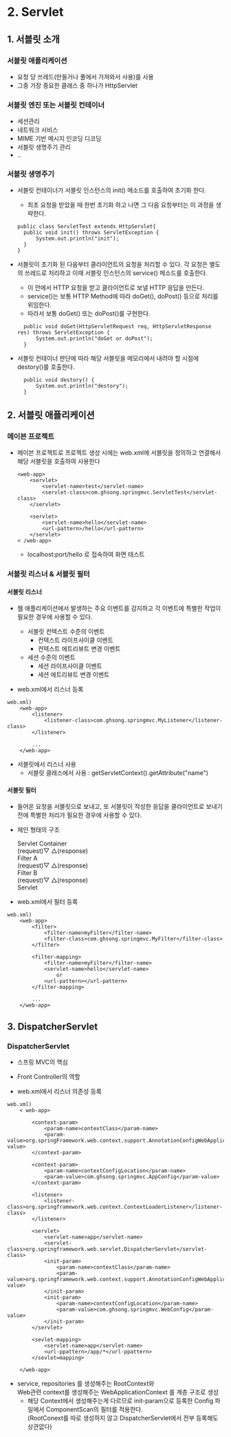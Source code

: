# 2. Servlet
  
## 1. 서블릿 소개  
  
### 서블릿 애플리케이션
- 요청 당 쓰레드(만들거나 풀에서 가져와서 사용)를 사용
- 그중 가장 중요한 클래스 중 하나가 HttpServlet

### 서블릿 엔진 또는 서블릿 컨테이너
- 세션관리
- 네트워크 서비스
- MIME 기반 메시지 인코딩 디코딩
- 서블릿 생명주기 관리
- ..

### 서블릿 생명주기
- 서블릿 컨테이너가 서블릿 인스턴스의 init() 메소드를 호출하여 초기화 한다.
  - 최초 요청을 받았을 때 한번 초기화 하고 나면 그 다음 요청부터는 이 과정을 생략한다.
  ```
  public class ServletTest extends HttpServlet{
    public void init() throws ServletException {
        System.out.println("init");
    }
  }
  ```

- 서블릿이 초기화 된 다음부터 클라이언트의 요청을 처리할 수 있다. 각 요청은 별도의 쓰레드로 처리하고 이때 서블릿 인스턴스의 service() 메소드를 호출한다.
  - 이 안에서 HTTP 요청을 받고 클라이언트로 보낼 HTTP 응답을 만든다.
  - service()는 보통 HTTP Method에 따라 doGet(), doPost() 등으로 처리를 위임한다.
  - 따라서 보통 doGet() 또는 doPost()를 구현한다.
  ```
    public void doGet(HttpServletRequest req, HttpServletResponse res) throws ServletException {
        System.out.println("doGet or doPost");
    } 
  ```
- 서블릿 컨테이너 판단에 따라 해당 서블릿을 메모리에서 내려야 할 시점에 destory()를 호출한다.
  ```
    public void destory() {
        System.out.println("destory");
    }
  ```
  
## 2. 서블릿 애플리케이션

### 메이븐 프로젝트
- 메이븐 프로젝트로 프로젝트 생성 시에는 web.xml에 서블릿을 정의하고 연결해서 해당 서블릿을 호출하여 사용한다
    ```
    <web-app>
        <servlet>
            <servlet-name>test</servlet-name>
            <servlet-class>com.ghsong.springmvc.ServletTest</servlet-class>
        </servlet>
        
        <servlet>
            <servlet-name>hello</servlet-name>
            <url-pattern>/hello</url-pattern>
        </servlet>
    < /web-app>
    ```

    - localhost:port/hello 로 접속하여 화면 테스트

     
### 서블릿 리스너 & 서블릿 필터

#### 서블릿 리스너
- 웹 애플리케이션에서 발생하는 주요 이벤트를 감지하고 각 이벤트에 특별한 작업이 필요한 경우에 사용할 수 있다.
    - 서블릿 컨텍스트 수준의 이벤트
        - 컨텍스트 라이프사이클 이벤트
        - 컨텍스트 에트리뷰트 변경 이벤트
    - 세션 수준의 이벤트
        - 세션 라이프사이클 이벤트
        - 세션 에트리뷰트 변경 이벤트
        
- web.xml에서 리스너 등록
```
web.xml)
    <web-app>
        <listener>
            <listener-class>com.ghsong.springmvc.MyListener</listener-class>
        </listener>
        
        ...
    </web-app>
```
        
- 서블릿에서 리스너 사용
    - 서블릿 클래스에서 사용 : getServletContext().getAttribute("name")
        
#### 서블릿 필터
- 들어온 요청을 서블릿으로 보내고, 또 서블릿이 작성한 응답을 클라이언트로 보내기 전에 특별한 처리가 필요한 경우에 사용할 수 있다.
- 체인 형태의 구조
    
    Servlet Container  
(request)▽    △(response)  
        Filter A  
(request)▽    △(response)  
        Filter B         
(request)▽    △(response)  
        Servlet  
        
- web.xml에서 필터 등록
```
web.xml)
    <web-app>
        <filter>
            <filter-name>myFilter</filter-name>
            <filter-class>com.ghsong.springmvc.MyFilter</filter-class>
        </filter>
        
        <filter-mapping>
            <filter-name>myFilter</filter-name>
            <servlet-name>hello</servlet-name>
                or
            <url-pattern></url-pattern>
        </filter-mapping>
        
        ...
    </web-app>
```

## 3. DispatcherServlet

### DispatcherServlet

- 스프링 MVC의 핵심
- Front Controller의 역할

- web.xml에서 리스너 의존성 등록

```
web.xml)
    < web-app>
        
        <context-param>
            <param-name>contextClass</param-name>
            <param-value>org.springFramework.web.context.support.AnnotationConfigWebApplicationContext</param-value>
        </context-param>
    
        <context-param>
            <param-name>contextConfigLocation</param-name>
            <param-value>com.ghsong.springmvc.AppConfig</param-value>
        </context-param>
    
        <listener>
            <listener-class>org.springframework.web.context.ContextLoaderListener</listener-class>
        </listener>
        
        <servlet>
            <servlet-name>app</servlet-name>
            <servlet-class>org.springframework.web.servlet.DispatcherServlet</servlet-class>
            <init-param>
                <param-name>contextClass</param-name>
                <param-value>org.springframework.web.context.support.AnnotationConfigWebApplicationContext</param-value>
            </init-param>
            <init-param>
                <param-name>contextConfigLocation</param-name>
                <param-value>com.ghsong.springmvc.WebConfig</param-value>
            </init-param>
        </servlet>
        
        <sevlet-mapping>
            <servlet-name>app</servlet-name>
            <url-ppattern>/app/*</url-ppattern>
        </sevlet=mapping>
        
    </web-app>
```
- service, repositories 를 생성해주는 RootContext와   
    Web관련 context를 생성해주는 WebApplicationContext 를 계층 구조로 생성  
    - 해당 Context에서 생성해주는게 다르므로 init-param으로 등록한 Config 파일에서 ComponentScan의 필터를 적용한다.  
    (RootConext를 따로 생성하지 않고 DispatcherServlet에서 전부 등록해도 상관없다)  
    
    